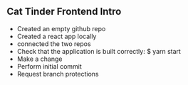 ## Cat Tinder Frontend Intro
- Created an empty github repo
- Created a react app locally
- connected the two repos
- Check that the application is built correctly: $ yarn start
- Make a change
- Perform initial commit
- Request branch protections